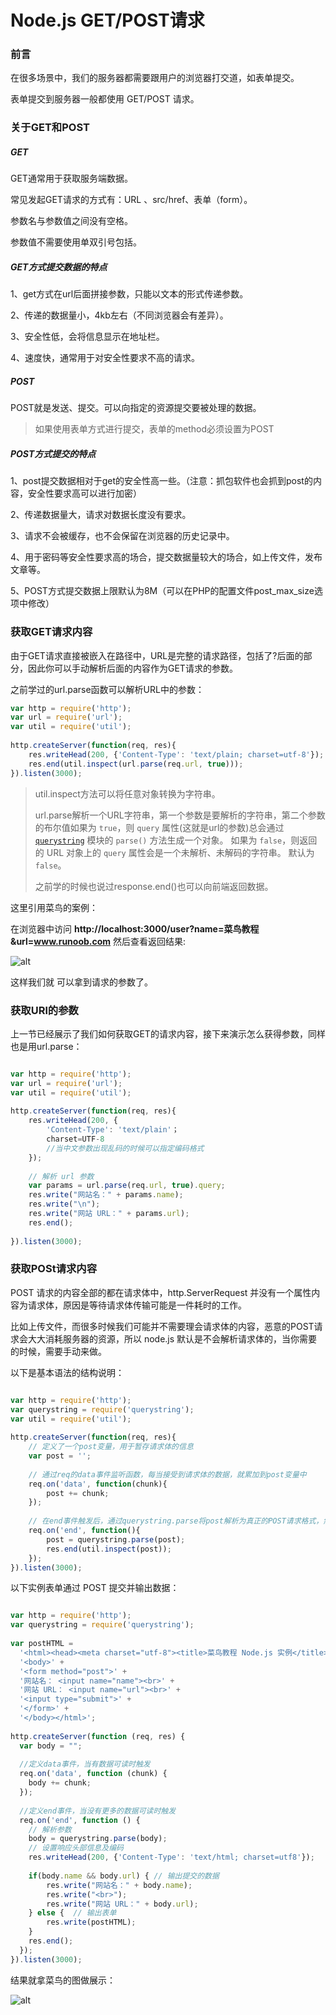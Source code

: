 # Node.js GET/POST请求

### 前言

在很多场景中，我们的服务器都需要跟用户的浏览器打交道，如表单提交。

表单提交到服务器一般都使用 GET/POST 请求。

### 关于GET和POST

##### GET

GET通常用于获取服务端数据。

常见发起GET请求的方式有：URL 、src/href、表单（form）。

参数名与参数值之间没有空格。

参数值不需要使用单双引号包括。

##### GET方式提交数据的特点

1、get方式在url后面拼接参数，只能以文本的形式传递参数。

2、传递的数据量小，4kb左右（不同浏览器会有差异）。

3、安全性低，会将信息显示在地址栏。

4、速度快，通常用于对安全性要求不高的请求。

##### POST

POST就是发送、提交。可以向指定的资源提交要被处理的数据。

>如果使用表单方式进行提交，表单的method必须设置为POST

##### POST方式提交的特点

1、post提交数据相对于get的安全性高一些。（注意：抓包软件也会抓到post的内容，安全性要求高可以进行加密）

2、传递数据量大，请求对数据长度没有要求。

3、请求不会被缓存，也不会保留在浏览器的历史记录中。

4、用于密码等安全性要求高的场合，提交数据量较大的场合，如上传文件，发布文章等。

5、POST方式提交数据上限默认为8M（可以在PHP的配置文件post_max_size选项中修改）



### 获取GET请求内容

 由于GET请求直接被嵌入在路径中，URL是完整的请求路径，包括了?后面的部分，因此你可以手动解析后面的内容作为GET请求的参数。

之前学过的url.parse函数可以解析URL中的参数：

```javascript
var http = require('http');
var url = require('url');
var util = require('util');
 
http.createServer(function(req, res){
    res.writeHead(200, {'Content-Type': 'text/plain; charset=utf-8'});
    res.end(util.inspect(url.parse(req.url, true)));
}).listen(3000);

```

>util.inspect方法可以将任意对象转换为字符串。
>
>url.parse解析一个URL字符串，第一个参数是要解析的字符串，第二个参数的布尔值如果为 `true`，则 `query` 属性(这就是url的参数)总会通过 [`querystring`](https://www.nodeapp.cn/querystring.html) 模块的 `parse()` 方法生成一个对象。 如果为 `false`，则返回的 URL 对象上的 `query` 属性会是一个未解析、未解码的字符串。 默认为 `false`。
>
>之前学的时候也说过response.end()也可以向前端返回数据。

这里引用菜鸟的案例：

在浏览器中访问 **http://localhost:3000/user?name=菜鸟教程&url=www.runoob.com** 然后查看返回结果:

![alt](https://www.runoob.com/wp-content/uploads/2014/06/4A1C02B2-2EB8-4976-9F35-F3760713D495.jpg)

这样我们就  可以拿到请求的参数了。

### 获取URl的参数

上一节已经展示了我们如何获取GET的请求内容，接下来演示怎么获得参数，同样也是用url.parse：

```javascript

var http = require('http');
var url = require('url');
var util = require('util');
 
http.createServer(function(req, res){
    res.writeHead(200, {
        'Content-Type': 'text/plain'；
        charset=UTF-8
        //当中文参数出现乱码的时候可以指定编码格式
    });
 
    // 解析 url 参数
    var params = url.parse(req.url, true).query;
    res.write("网站名：" + params.name);
    res.write("\n");
    res.write("网站 URL：" + params.url);
    res.end();
 
}).listen(3000);

```

### 获取POSt请求内容

POST 请求的内容全部的都在请求体中，http.ServerRequest 并没有一个属性内容为请求体，原因是等待请求体传输可能是一件耗时的工作。

比如上传文件，而很多时候我们可能并不需要理会请求体的内容，恶意的POST请求会大大消耗服务器的资源，所以 node.js 默认是不会解析请求体的，当你需要的时候，需要手动来做。

以下是基本语法的结构说明：

```javascript

var http = require('http');
var querystring = require('querystring');
var util = require('util');
 
http.createServer(function(req, res){
    // 定义了一个post变量，用于暂存请求体的信息
    var post = '';     
 
    // 通过req的data事件监听函数，每当接受到请求体的数据，就累加到post变量中
    req.on('data', function(chunk){    
        post += chunk;
    });
 
    // 在end事件触发后，通过querystring.parse将post解析为真正的POST请求格式，然后向客户端返回。
    req.on('end', function(){    
        post = querystring.parse(post);
        res.end(util.inspect(post));
    });
}).listen(3000);

```



以下实例表单通过 POST 提交并输出数据：

```javascript

var http = require('http');
var querystring = require('querystring');
 
var postHTML = 
  '<html><head><meta charset="utf-8"><title>菜鸟教程 Node.js 实例</title></head>' +
  '<body>' +
  '<form method="post">' +
  '网站名： <input name="name"><br>' +
  '网站 URL： <input name="url"><br>' +
  '<input type="submit">' +
  '</form>' +
  '</body></html>';
 
http.createServer(function (req, res) {
  var body = "";
   
  //定义data事件，当有数据可读时触发
  req.on('data', function (chunk) {
    body += chunk;
  });
    
  //定义end事件，当没有更多的数据可读时触发
  req.on('end', function () {
    // 解析参数
    body = querystring.parse(body);
    // 设置响应头部信息及编码
    res.writeHead(200, {'Content-Type': 'text/html; charset=utf8'});
 
    if(body.name && body.url) { // 输出提交的数据
        res.write("网站名：" + body.name);
        res.write("<br>");
        res.write("网站 URL：" + body.url);
    } else {  // 输出表单
        res.write(postHTML);
    }
    res.end();
  });
}).listen(3000);

```

结果就拿菜鸟的图做展示：

![alt](https://www.runoob.com/wp-content/uploads/2014/06/nodepost.gif)



